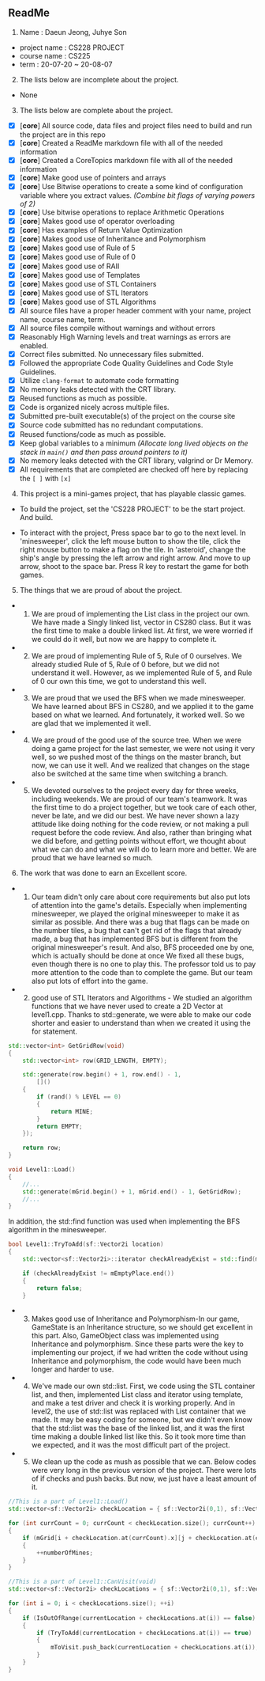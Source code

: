 ## ReadMe

1. Name : Daeun Jeong, Juhye Son
* project name : CS228 PROJECT
* course name : CS225
* term : 20-07-20 ~ 20-08-07

2. The lists below are incomplete about the project.
- None

3. The lists below are complete about the project.
- [X] [**core**] All source code, data files and project files need to build and run the project are in this repo
- [X] [**core**] Created a ReadMe markdown file with all of the needed information
- [X] [**core**] Created a CoreTopics markdown file with all of the needed information
- [X] [**core**] Make good use of pointers and arrays
- [X] [**core**] Use Bitwise operations to create a some kind of configuration variable where you extract values. _(Combine bit flags of varying powers of 2)_
- [X] [**core**] Use bitwise operations to replace Arithmetic Operations
- [X] [**core**] Makes good use of operator overloading
- [X] [**core**] Has examples of Return Value Optimization
- [X] [**core**] Makes good use of Inheritance and Polymorphism
- [X] [**core**] Makes good use of Rule of 5
- [X] [**core**] Makes good use of Rule of 0
- [X] [**core**] Makes good use of RAII
- [X] [**core**] Makes good use of Templates
- [X] [**core**] Makes good use of STL Containers
- [X] [**core**] Makes good use of STL Iterators
- [X] [**core**] Makes good use of STL Algorithms
- [X] All source files have a proper header comment with your name, project name, course name, term.
- [X] All source files compile without warnings and without errors
- [X] Reasonably High Warning levels and treat warnings as errors are enabled.
- [X] Correct files submitted. No unnecessary files submitted.
- [X] Followed the appropriate Code Quality Guidelines and Code Style Guidelines.
- [X] Utilize `clang-format` to automate code formatting
- [X] No memory leaks detected with the CRT library.
- [X] Reused functions as much as possible.
- [X] Code is organized nicely across multiple files.
- [X] Submitted pre-built executable(s) of the project on the course site
- [X] Source code submitted has no redundant computations.
- [X] Reused functions/code as much as possible.
- [X] Keep global variables to a minimum _(Allocate long lived objects on the stack in `main()` and then pass around pointers to it)_
- [X] No memory leaks detected with the CRT library, valgrind or Dr Memory.
- [X] All requirements that are completed are checked off here by replacing the `[ ]` with `[x]`

4. This project is a mini-games project, that has playable classic games.

* To build the project, set the 'CS228 PROJECT' to be the start project. And build.

* To interact with the project, Press space bar to go to the next level.
In 'minesweeper', click the left mouse button to show the tile, click the right mouse button to make a flag on the tile.
In 'asteroid', change the ship's angle by pressing the left arrow and right arrow. And move to up arrow, shoot to the space bar.
Press R key to restart the game for both games.

5. The things that we are proud of about the project.

* 1. We are proud of implementing the List class in the project our own. We have made a Singly linked list, vector in CS280 class. 
But it was the first time to make a double linked list. At first, we were worried if we could do it well, but now we are happy to complete it.

* 2. We are proud of implementing Rule of 5, Rule of 0 ourselves. We already studied Rule of 5, Rule of 0 before, but we did not understand it well. 
However, as we implemented Rule of 5, and Rule of 0 our own this time, we got to understand this well.

* 3. We are proud that we used the BFS when we made minesweeper. We have learned about BFS in CS280, and we applied it to the game based on what we learned. 
And fortunately, it worked well. So we are glad that we implemented it well.

* 4. We are proud of the good use of the source tree. When we were doing a game project for the last semester, 
we were not using it very well, so we pushed most of the things on the master branch, but now, we can use it well. 
And we realized that changes on the stage also be switched at the same time when switching a branch.

* 5. We devoted ourselves to the project every day for three weeks, including weekends. We are proud of our team's teamwork. 
It was the first time to do a project together, but we took care of each other, never be late, and we did our best. 
We have never shown a lazy attitude like doing nothing for the code review, or not making a pull request before the code review.
And also, rather than bringing what we did before, and getting points without effort, 
we thought about what we can do and what we will do to learn more and better.
We are proud that we have learned so much.

6. The work that was done to earn an Excellent score.

* 1. Our team didn't only care about core requirements but also put lots of attention into the game's details.
Especially when implementing minesweeper, we played the original minesweeper to make it as similar as possible.
And there was a bug that flags can be made on the number tiles, 
a bug that can't get rid of the flags that already made, 
a bug that has implemented BFS but is different from the original minesweeper's result.
And also, BFS proceeded one by one, which is actually should be done at once 
We fixed all these bugs, even though there is no one to play this.
The professor told us to pay more attention to the code than to complete the game.
But our team also put lots of effort into the game.

* 2. good use of STL Iterators and Algorithms -
We studied an algorithm functions that we have never used to create a 2D Vector at level1.cpp. Thanks to std::generate, 
we were able to make our code shorter and easier to understand than when we created it using the for statement.

```c++
std::vector<int> GetGridRow(void)
{
    std::vector<int> row(GRID_LENGTH, EMPTY);

    std::generate(row.begin() + 1, row.end() - 1,
        []()
    {
        if (rand() % LEVEL == 0)
        {
            return MINE;
        }
        return EMPTY;
    });

    return row;
}

void Level1::Load()
{
    //...
    std::generate(mGrid.begin() + 1, mGrid.end() - 1, GetGridRow);
    //...
}
```

In addition, the std::find function was used when implementing the BFS algorithm in the minesweeper.

```c++
bool Level1::TryToAdd(sf::Vector2i location)
{
    std::vector<sf::Vector2i>::iterator checkAlreadyExist = std::find(mEmptyPlace.begin(), mEmptyPlace.end(), location);

    if (checkAlreadyExist != mEmptyPlace.end())
    {
        return false;
    }
```

* 3. Makes good use of Inheritance and Polymorphism-In our game, GameState is an Inheritance structure, so we should get excellent in this part. Also, GameObject class was implemented using Inheritance and polymorphism.
Since these parts were the key to implementing our project, if we had written the code without using Inheritance and polymorphism, the code would have been much longer and harder to use.

* 4. We've made our own std::list.
First, we code using the STL container list, and then, implemented List class and iterator using template, and make a test driver and check it is working properly.
And in level2, the use of std::list was replaced with List container that we made.
It may be easy coding for someone, but we didn't even know that the std::list was the base of the linked list, and it was the first time making a double linked list like this.
So it took more time than we expected, and it was the most difficult part of the project.

* 5. We clean up the code as mush as possible that we can.
Below codes were very long in the previous version of the project.
There were lots of if checks and push backs. But now, we just have a least amount of it.

```c++
//This is a part of Level1::Load()
std::vector<sf::Vector2i> checkLocation = { sf::Vector2i(0,1), sf::Vector2i(1,0), sf::Vector2i(0,-1), sf::Vector2i(-1,0), sf::Vector2i(-1,1), sf::Vector2i(-1,-1), sf::Vector2i(1,-1), sf::Vector2i(1,1) };

for (int currCount = 0; currCount < checkLocation.size(); currCount++)
{
    if (mGrid[i + checkLocation.at(currCount).x][j + checkLocation.at(currCount).y] == MINE)
    {
        ++numberOfMines;
    }
}
```

```c++
//This is a part of Level1::CanVisit(void)
std::vector<sf::Vector2i> checkLocations = { sf::Vector2i(0,1), sf::Vector2i(1,0),sf::Vector2i(0,-1),sf::Vector2i(-1,0),sf::Vector2i(-1,1), sf::Vector2i(-1,-1),sf::Vector2i(1,-1),sf::Vector2i(1,1) };

for (int i = 0; i < checkLocations.size(); ++i)
{
    if (IsOutOfRange(currentLocation + checkLocations.at(i)) == false)
    {
        if (TryToAdd(currentLocation + checkLocations.at(i)) == true)
        {
            mToVisit.push_back(currentLocation + checkLocations.at(i));
        }
    }
}
```